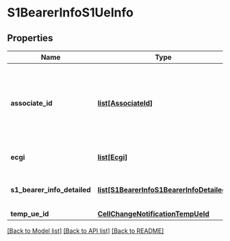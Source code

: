 # S1BearerInfoS1UeInfo

## Properties
Name | Type | Description | Notes
------------ | ------------- | ------------- | -------------
**associate_id** | [**list[AssociateId]**](AssociateId.md) | 1 to N identifiers to associate the information for a specific UE or flow. | [optional] 
**ecgi** | [**list[Ecgi]**](Ecgi.md) | E-UTRAN Cell Global Identifier. | [optional] 
**s1_bearer_info_detailed** | [**list[S1BearerInfoS1BearerInfoDetailed]**](S1BearerInfoS1BearerInfoDetailed.md) | S1 bearer information as defined below. | [optional] 
**temp_ue_id** | [**CellChangeNotificationTempUeId**](CellChangeNotificationTempUeId.md) |  | [optional] 

[[Back to Model list]](../README.md#documentation-for-models) [[Back to API list]](../README.md#documentation-for-api-endpoints) [[Back to README]](../README.md)

